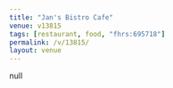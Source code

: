 ```yaml
---
title: "Jan's Bistro Cafe"
venue: v13815
tags: [restaurant, food, "fhrs:695718"]
permalink: /v/13815/
layout: venue
---
```

null